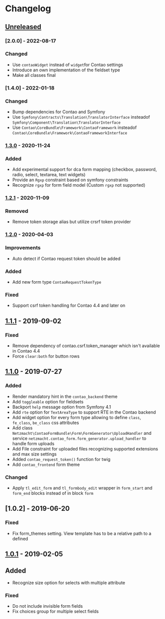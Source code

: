 # Changelog

## [Unreleased]

### [2.0.0] - 2022-08-17

### Changed

 - Use `contaoWidget` instead of `widget`for Contao settings
 - Introduce an own implementation of the fieldset type
 - Make all classes final

### [1.4.0] - 2022-01-18

### Changed

 - Bump dependencies for Contao and Symfony
 - Use `Symfony\Contracts\Translation\TranslatorInterface` insteadof `Symfony\Component\Translation\TranslatorInterface`
 - Use `Contao\CoreBundle\Framework\ContaoFramework` insteadof `Contao\CoreBundle\Framework\ContaoFrameworkInterface`

### [1.3.0] - 2020-11-24

### Added

 - Add experimental support for dca form mapping (checkbox, password, radio, select, textarea, text widgets)
 - Provide an `Rgxp` constraint based on symfony constraints
 - Recognize `rgxp` for form field model (Custom `rgxp` not supported)

### [1.2.1] - 2020-11-09

### Removed

 - Remove token storage alias but utilize crsrf token provider

### [1.2.0] - 2020-04-03

### Improvements

 - Auto detect if Contao request token should be added

### Added

 - Add new form type `ContaoRequestTokenType`
 
### Fixed

 - Support csrf token handling for Contao 4.4 and later on


## [1.1.1] - 2019-09-02

### Fixed

 - Remove dependency of contao.csrf.token_manager which isn't available in Contao 4.4
 - Force `clear:both` for button rows
 
## [1.1.0] - 2019-07-27

### Added

 - Render mandatory hint in the `contao_backend` theme
 - Add `toggleable` option for fieldsets
 - Backport `help` message option from Symfony 4.1
 - Add `rte` option for `TextAreaType` to support RTE in the Contao backend 
 - Add widget option for every form type allowing to define `class`, `fe_class`, `be_class` css attributes
 - Add class `Netzmacht\ContaoFormBundle\Form\FormGenerator\UploadHandler` and service 
   `netzmacht.contao_form.form_generator.upload_handler` to handle form uploads
 - Add File constraint for uploaded files recognizing supported extensions and max size settings
 - Added `contao_request_token()` function for twig
 - Add `contao_frontend` form theme
 
### Changed

 - Apply `tl_edit_form` and `tl_formbody_edit` wrapper in `form_start` and `form_end` blocks instead of in block `form`

## [1.0.2] - 2019-06-20

### Fixed

 - Fix form_themes setting. View template has to be a relative path to a defined 

## [1.0.1] - 2019-02-05 

## Added
 
 - Recognize size option for selects with multiple attribute

### Fixed

 - Do not include invisible form fields
 - Fix choices group for multiple select fields

[Unreleased]: https://github.com/netzmacht/contao-form-bundle/compare/master..develop
[1.3.0]: https://github.com/netzmacht/contao-form-bundle/compare/1.2.1...1.3.0
[1.2.1]: https://github.com/netzmacht/contao-form-bundle/compare/1.2.0...1.2.1
[1.2.0]: https://github.com/netzmacht/contao-form-bundle/compare/1.1.1...1.2.0
[1.1.1]: https://github.com/netzmacht/contao-form-bundle/compare/1.1.0...1.1.1
[1.1.0]: https://github.com/netzmacht/contao-form-bundle/compare/1.0.2...1.1.0
[1.0.1]: https://github.com/netzmacht/contao-form-bundle/compare/1.0.1...1.0.2
[1.0.1]: https://github.com/netzmacht/contao-form-bundle/compare/1.0.0...1.0.1
